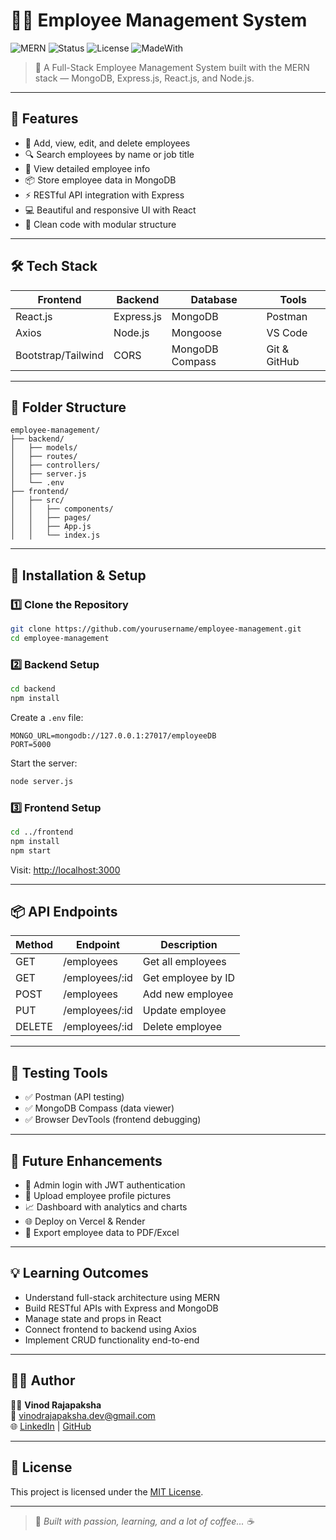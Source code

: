 # 👨‍💼 Employee Management System

![MERN](https://img.shields.io/badge/MERN-Stack-blueviolet)
![Status](https://img.shields.io/badge/Status-In_Progress-important)
![License](https://img.shields.io/badge/License-MIT-green)
![MadeWith](https://img.shields.io/badge/Made%20with-JavaScript-yellow)

> 🚀 A Full-Stack Employee Management System built with the MERN stack — MongoDB, Express.js, React.js, and Node.js.

---

## 🌟 Features

- 👥 Add, view, edit, and delete employees  
- 🔍 Search employees by name or job title  
- 📄 View detailed employee info  
- 📦 Store employee data in MongoDB  
- ⚡ RESTful API integration with Express  
- 💻 Beautiful and responsive UI with React  
- 🧠 Clean code with modular structure  

---

## 🛠️ Tech Stack

| Frontend       | Backend       | Database | Tools           |
|----------------|---------------|----------|------------------|
| React.js       | Express.js    | MongoDB  | Postman          |
| Axios          | Node.js       | Mongoose | VS Code          |
| Bootstrap/Tailwind | CORS     | MongoDB Compass | Git & GitHub |

---

## 📁 Folder Structure

```
employee-management/
├── backend/
│   ├── models/
│   ├── routes/
│   ├── controllers/
│   ├── server.js
│   └── .env
├── frontend/
│   ├── src/
│   │   ├── components/
│   │   ├── pages/
│   │   ├── App.js
│   │   └── index.js
```

---

## 🔧 Installation & Setup

### 1️⃣ Clone the Repository
```bash
git clone https://github.com/yourusername/employee-management.git
cd employee-management
```

### 2️⃣ Backend Setup
```bash
cd backend
npm install
```

Create a `.env` file:
```env
MONGO_URL=mongodb://127.0.0.1:27017/employeeDB
PORT=5000
```

Start the server:
```bash
node server.js
```

### 3️⃣ Frontend Setup
```bash
cd ../frontend
npm install
npm start
```

Visit: [http://localhost:3000](http://localhost:3000)

---

## 📦 API Endpoints

| Method | Endpoint          | Description           |
|--------|-------------------|-----------------------|
| GET    | /employees        | Get all employees     |
| GET    | /employees/:id    | Get employee by ID    |
| POST   | /employees        | Add new employee      |
| PUT    | /employees/:id    | Update employee       |
| DELETE | /employees/:id    | Delete employee       |

---

## 🧪 Testing Tools

- ✅ Postman (API testing)  
- ✅ MongoDB Compass (data viewer)  
- ✅ Browser DevTools (frontend debugging)  

---

## 🎯 Future Enhancements

- 🔐 Admin login with JWT authentication  
- 📸 Upload employee profile pictures  
- 📈 Dashboard with analytics and charts  
- 🌐 Deploy on Vercel & Render  
- 📄 Export employee data to PDF/Excel  

---

## 💡 Learning Outcomes

- Understand full-stack architecture using MERN  
- Build RESTful APIs with Express and MongoDB  
- Manage state and props in React  
- Connect frontend to backend using Axios  
- Implement CRUD functionality end-to-end  

---

## 👨‍💻 Author

👨‍💻 **Vinod Rajapaksha**  
📧 vinodrajapaksha.dev@gmail.com  
🌐 [LinkedIn](https://www.linkedin.com/in/vinod-rajapaksha) | [GitHub](https://github.com/Vinod-Rajapaksha)

---

## 📄 License

This project is licensed under the [MIT License](LICENSE).

---

> 🌱 _Built with passion, learning, and a lot of coffee... ☕_
